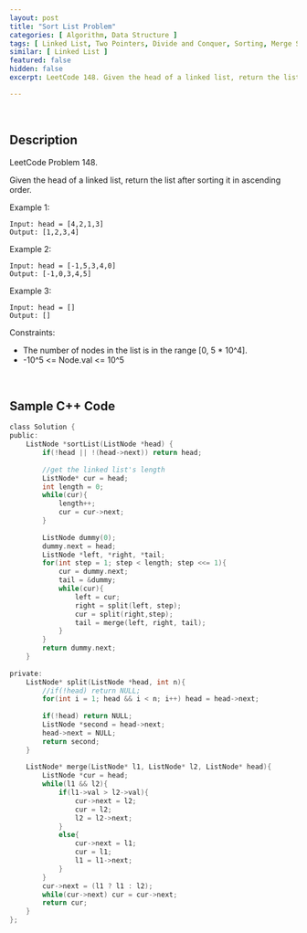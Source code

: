 ```yaml
---
layout: post
title: "Sort List Problem"
categories: [ Algorithm, Data Structure ]
tags: [ Linked List, Two Pointers, Divide and Conquer, Sorting, Merge Sort ]
similar: [ Linked List ]
featured: false
hidden: false
excerpt: LeetCode 148. Given the head of a linked list, return the list after sorting it in ascending order.

---
```


<br />

## Description

LeetCode Problem 148.

Given the head of a linked list, return the list after sorting it in ascending order.

Example 1: 
```
Input: head = [4,2,1,3]
Output: [1,2,3,4]
```

Example 2: 
```
Input: head = [-1,5,3,4,0]
Output: [-1,0,3,4,5]
```

Example 3:
```
Input: head = []
Output: []
```

Constraints:
* The number of nodes in the list is in the range [0, 5 * 10^4].
* -10^5 <= Node.val <= 10^5

<br />

## Sample C++ Code


```c
class Solution {
public:
	ListNode *sortList(ListNode *head) {
		if(!head || !(head->next)) return head;
		
		//get the linked list's length
		ListNode* cur = head;
		int length = 0;
		while(cur){
			length++;
			cur = cur->next;
		}
		
		ListNode dummy(0);
		dummy.next = head;
		ListNode *left, *right, *tail;
		for(int step = 1; step < length; step <<= 1){
			cur = dummy.next;
			tail = &dummy;
			while(cur){
				left = cur;
				right = split(left, step);
				cur = split(right,step);
				tail = merge(left, right, tail);
			}
		}
		return dummy.next;
	}
	
private: 
	ListNode* split(ListNode *head, int n){
		//if(!head) return NULL;
		for(int i = 1; head && i < n; i++) head = head->next;
		
		if(!head) return NULL;
		ListNode *second = head->next;
		head->next = NULL;
		return second;
	}
	
	ListNode* merge(ListNode* l1, ListNode* l2, ListNode* head){
		ListNode *cur = head;
		while(l1 && l2){
			if(l1->val > l2->val){
				cur->next = l2;
				cur = l2;
				l2 = l2->next;
			}
			else{
				cur->next = l1;
				cur = l1;
				l1 = l1->next;
			}
		}
		cur->next = (l1 ? l1 : l2);
		while(cur->next) cur = cur->next;
		return cur;
	}
};
```


